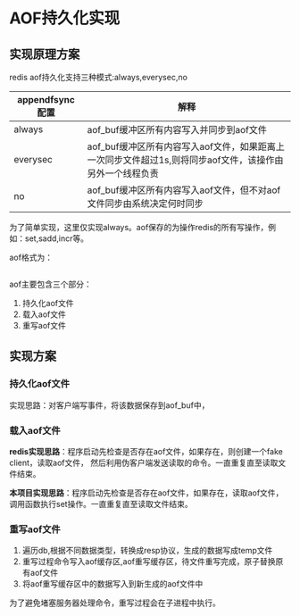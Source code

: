 # AOF持久化实现
## 实现原理方案
redis aof持久化支持三种模式:always,everysec,no

appendfsync配置|解释
---|---
always|aof_buf缓冲区所有内容写入并同步到aof文件
everysec|aof_buf缓冲区所有内容写入aof文件，如果距离上一次同步文件超过1s,则将同步aof文件，该操作由另外一个线程负责
no|aof_buf缓冲区所有内容写入aof文件，但不对aof文件同步由系统决定何时同步

为了简单实现，这里仅实现always。aof保存的为操作redis的所有写操作，例如：set,sadd,incr等。

aof格式为：
```

```

aof主要包含三个部分：
1. 持久化aof文件
2. 载入aof文件
3. 重写aof文件

## 实现方案
### 持久化aof文件
实现思路：对客户端写事件，将该数据保存到aof_buf中，
### 载入aof文件
**redis实现思路**：程序启动先检查是否存在aof文件，如果存在，则创建一个fake client，读取aof文件，
然后利用伪客户端发送读取的命令。一直重复直至读取文件结束。

**本项目实现思路**：程序启动先检查是否存在aof文件，如果存在，读取aof文件，调用函数执行set操作。一直重复直至读取文件结束。

### 重写aof文件
1. 遍历db,根据不同数据类型，转换成resp协议，生成的数据写成temp文件
2. 重写过程命令写入aof缓存区,aof重写缓存区，待文件重写完成，原子替换原有aof文件
3. 将aof重写缓存区中的数据写入到新生成的aof文件中

为了避免堵塞服务器处理命令，重写过程会在子进程中执行。